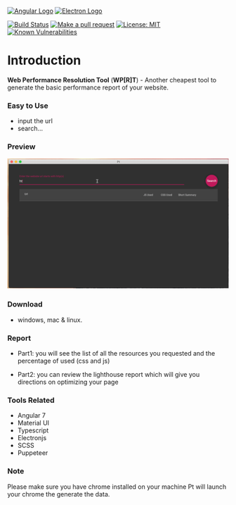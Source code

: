 [![Angular Logo](https://www.vectorlogo.zone/logos/angular/angular-icon.svg)](https://angular.io/) [![Electron Logo](https://www.vectorlogo.zone/logos/electronjs/electronjs-icon.svg)](https://electronjs.org/)

[![Build Status](https://travis-ci.com/dreambo8563/Pt.svg?branch=master)](https://travis-ci.com/dreambo8563/Pt)
[![Make a pull request](https://img.shields.io/badge/PRs-welcome-brightgreen.svg?style=flat-square)](https://github.com/dreambo8563/Pt)
[![License: MIT](https://img.shields.io/badge/License-MIT-yellow.svg)](https://opensource.org/licenses/MIT)
[![Known Vulnerabilities](https://snyk.io/test/github/dreambo8563/pt/badge.svg?targetFile=package.json)](https://snyk.io/test/github/dreambo8563/pt?targetFile=package.json)

# Introduction

**Web Performance Resolution Tool** (**WP[R]T**) - Another cheapest tool to generate the basic performance report of your website.

### Easy to Use

- input the url
- search...

### Preview

![](https://raw.githubusercontent.com/dreambo8563/static-assets/master/pt.gif)

### Download

- windows, mac & linux.

### Report

- Part1:
  you will see the list of all the resources you requested and the percentage of used (css and js)

- Part2:
  you can review the lighthouse report which will give you directions on optimizing your page

### Tools Related

- Angular 7
- Material UI
- Typescript
- Electronjs
- SCSS
- Puppeteer

### Note

Please make sure you have chrome installed on your machine
Pt will launch your chrome the generate the data.
